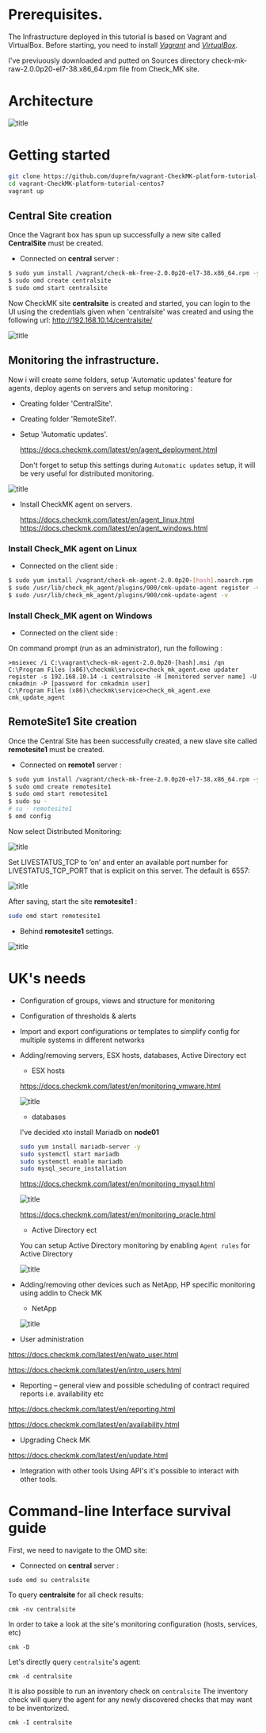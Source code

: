 # Prerequisites.
The Infrastructure deployed in this tutorial is based on Vagrant and VirtualBox.
Before starting, you need to install *[Vagrant](https://www.vagrantup.com/docs/installation)* and *[VirtualBox](https://www.virtualbox.org/)*.

I've previuously downloaded and putted on Sources directory check-mk-raw-2.0.0p20-el7-38.x86_64.rpm file from Check_MK site.

# Architecture
![title](Images/distributed_monitoring_overview_en.png)
# Getting started

```bash
git clone https://github.com/duprefm/vagrant-CheckMK-platform-tutorial-centos7.git
cd vagrant-CheckMK-platform-tutorial-centos7
vagrant up
```
## Central Site creation
Once the Vagrant box has spun up successfully a new site called **CentralSite** must be created.
- Connected on **central** server :

```bash
$ sudo yum install /vagrant/check-mk-free-2.0.0p20-el7-38.x86_64.rpm -y
$ sudo omd create centralsite
$ sudo omd start centralsite
```

Now CheckMK site **centralsite** is created and started, you can login to the UI using the credentials given when 'centralsite' was created and using the following url:
http://192.168.10.14/centralsite/

![title](Images/CheckMK_centralsite_login.PNG)
## Monitoring the infrastructure.
Now i will create some folders, setup 'Automatic updates' feature for agents, deploy agents on servers and setup monitoring :
- Creating folder 'CentralSite'.
- Creating folder 'RemoteSite1'.
- Setup 'Automatic updates'.

  https://docs.checkmk.com/latest/en/agent_deployment.html

  Don't forget to setup this settings during `Automatic updates` setup, it will be very useful for distributed monitoring.

![title](Images/Agent_autoupdate01.PNG)

- Install CheckMK agent on servers.

  https://docs.checkmk.com/latest/en/agent_linux.html
  https://docs.checkmk.com/latest/en/agent_windows.html

### Install Check_MK agent on Linux
- Connected on the client side :
```bash
$ sudo yum install /vagrant/check-mk-agent-2.0.0p20-[hash].noarch.rpm -y
$ sudo /usr/lib/check_mk_agent/plugins/900/cmk-update-agent register -vvv -s 192.168.10.14 -i centralsite -p http -H [monitored server name] -U cmkadmin -P [password for cmkadmin user]
$ sudo /usr/lib/check_mk_agent/plugins/900/cmk-update-agent -v
```
### Install Check_MK agent on Windows
- Connected on the client side :

On command prompt (run as an administrator), run the following :
```dos
>msiexec /i C:\vagrant\check-mk-agent-2.0.0p20-[hash].msi /qn
C:\Program Files (x86)\checkmk\service>check_mk_agent.exe updater register -s 192.168.10.14 -i centralsite -H [monitored server name] -U cmkadmin -P [password for cmkadmin user]
C:\Program Files (x86)\checkmk\service>check_mk_agent.exe cmk_update_agent
```
## RemoteSite1 Site creation
Once the Central Site has been successfully created, a new slave site called **remotesite1** must be created.
- Connected on **remote1** server :
```bash
$ sudo yum install /vagrant/check-mk-free-2.0.0p20-el7-38.x86_64.rpm -y
$ sudo omd create remotesite1
$ sudo omd start remotesite1
$ sudo su -
# su - remotesite1
$ omd config
```
Now select Distributed Monitoring:

![title](Images/Distributed_monitoring01.PNG)

Set LIVESTATUS_TCP to ‘on’ and enter an available port number for LIVESTATUS_TCP_PORT that is explicit on this server. 
The default is 6557:

![title](Images/Distributed_monitoring06.PNG)

After saving, start the site **remotesite1** :

```bash
sudo omd start remotesite1
```

- Behind **remotesite1** settings.

![title](Images/Distributed_monitoring07.PNG)

# UK's needs
-	Configuration of groups, views and structure for monitoring
-	Configuration of thresholds & alerts
-	Import and export configurations or templates to simplify config for multiple systems in different networks
-	Adding/removing servers, ESX hosts, databases, Active Directory ect
    - ESX hosts

    https://docs.checkmk.com/latest/en/monitoring_vmware.html

    ![title](Images/ESX_VMWare_Monitoring_Rule01.PNG)
    - databases

    I've decided xto install Mariadb on **node01**

    ```bash
    sudo yum install mariadb-server -y
    sudo systemctl start mariadb
    sudo systemctl enable mariadb
    sudo mysql_secure_installation
    ```
    
    https://docs.checkmk.com/latest/en/monitoring_mysql.html

    ![title](Images/MYSQL_Monitoring_Rule01.PNG)

    https://docs.checkmk.com/latest/en/monitoring_oracle.html
    - Active Directory ect

    You can setup Active Directory monitoring by enabling `Agent rules` for Active Directory

    ![title](Images/Active_Directory_Monitoring_Rule01.PNG)

-	Adding/removing other devices such as NetApp, HP specific monitoring using addin to Check MK
    - NetApp

    ![title](Images/Netapp_Monitoring_Rule01.PNG)

-	User administration

https://docs.checkmk.com/latest/en/wato_user.html

https://docs.checkmk.com/latest/en/intro_users.html

-	Reporting – general view and possible scheduling of contract required reports i.e. availability etc

https://docs.checkmk.com/latest/en/reporting.html

https://docs.checkmk.com/latest/en/availability.html

-	Upgrading Check MK

https://docs.checkmk.com/latest/en/update.html

-	Integration with other tools
Using API's it's possible to interact with other tools.

# Command-line Interface survival guide
First, we need to navigate to the OMD site:

- Connected on **central** server :
```
sudo omd su centralsite
```

To query **centralsite** for all check results:

```
cmk -nv centralsite
```

In order to take a look at the site's monitoring configuration (hosts, services, etc)

```
cmk -D
```

Let's directly query `centralsite`'s agent:

```
cmk -d centralsite
```

It is also possible to run an inventory check on `centralsite`
The inventory check will query the agent for any newly discovered checks that may want to be inventorized.

```
cmk -I centralsite
```

<!-- # Writing an own agent plugin
Extending the agent with plugins is a twofold process.
- The agent needs to be extended to output a new section containing all infos
- The server needs to be extended to be able to check and inventorize this new section.

## Scenario
Assume we have a random service daemon that writes the agent's coffee level to the file `/coffee` on every host.

In the first step, we extend the agent to output an additional section with the contents of the coffee-file.
Run the following code on the vagrant box, but not inside the OMD site:

```
sudo cat <<EOF > /usr/lib/check_mk_agent/plugins/coffee
#!/bin/bash

# Maintain a reference to the coffee-file.
coffee_file=/coffee

# Output the section header.
echo "<<<coffee>>>"

# Output the contents of the coffee-file or 0 if it doesn't exist.
if [[ -r "$coffee_file" ]]; then
        cat "$coffee_file"
else
        echo 0
fi
EOF

chmod +x /usr/lib/check_mk_agent/plugins/coffee
```

In the second step, we extend the server to inventorize and check the new `<<<coffee>>>` section.

```
sudo omd su <site-name>
cat <<EOF > local/share/check_mk/checks/coffee
default_thresholds = 50, 25


def inventory_coffe(info):
    return [('Current Coffee Level', None)]


def check_coffee(item, params, coffee_level):
    try:
        warn, crit = params
    except:
        warn, crit = default_thresholds
    
    try:
        coffee_level = int(coffee_level[0][0])
    except:
        return (
            3,              # 3 equals state: unknown
            '#clueless'     # An additional description
        )

    if coffee_level < crit:
        return (
            2,              # 2 equals state: critical
            '#fixme',       # An additional description
        )

    if coffee_level < warn:
        return (
            1,              # 1 equals state: warning
            '#danger',      # An additional description
        )

    return (
        0,                  # 0 equals state: ok
        '#thereifxiedit'    # An additional description
    )

check_info["coffee.level"] = (
    check_coffee,           # Check function within this module
    "Current Coffee Level", # Service description
    0,                      # Comes with perf-data
    inventory_coffe,        # Inventory function
)

EOF

cmk -I localhost
cmk -R
cmk -nv localhost | grep coffee -->
```
